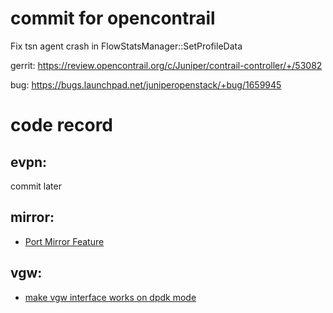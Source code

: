 # commit for opencontrail
Fix tsn agent crash in FlowStatsManager::SetProfileData

gerrit:
https://review.opencontrail.org/c/Juniper/contrail-controller/+/53082

bug:
https://bugs.launchpad.net/juniperopenstack/+bug/1659945

# code record
## evpn:

commit later

## mirror:

* [Port Mirror Feature](https://github.com/shuqiang/OpenContrail/blob/master/commits/Port%20Mirror%20Feature.diff)

## vgw:


* [make vgw interface works on dpdk mode](https://github.com/shuqiang/OpenContrail/blob/master/commits/Make%20Vgw%20Work%20On%20DPDK%20Mode.diff)

